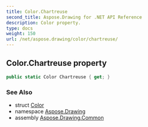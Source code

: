 ```yaml
---
title: Color.Chartreuse
second_title: Aspose.Drawing for .NET API Reference
description: Color property. 
type: docs
weight: 150
url: /net/aspose.drawing/color/chartreuse/
---
```

## Color.Chartreuse property

```csharp
public static Color Chartreuse { get; }
```

### See Also

* struct [Color](../)
* namespace [Aspose.Drawing](../../color/)
* assembly [Aspose.Drawing.Common](../../../)


